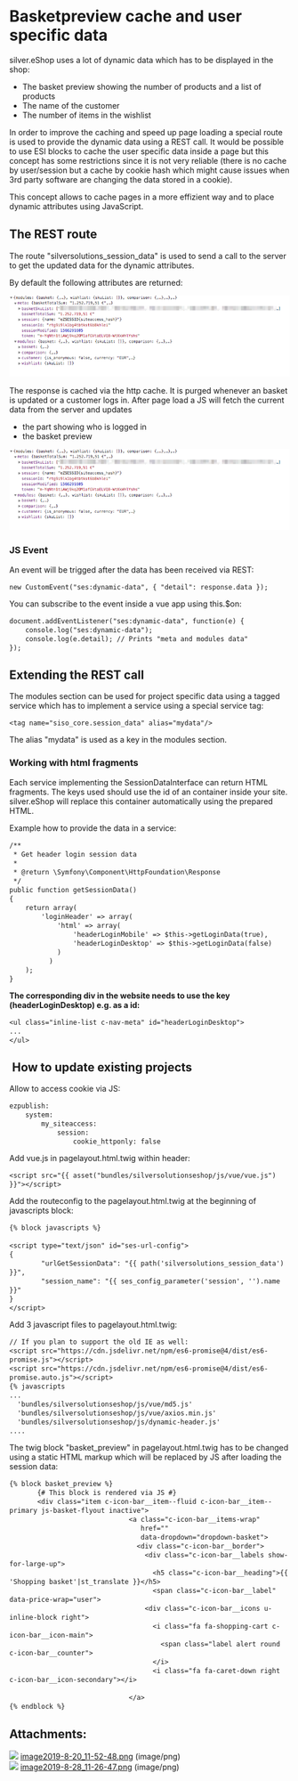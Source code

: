 # Basketpreview cache and user specific data 

silver.eShop uses a lot of dynamic data which has to be displayed in the shop:

  - The basket preview showing the number of products and a list of products
  - The name of the customer
  - The number of items in the wishlist

In order to improve the caching and speed up page loading a special route is used to provide the dynamic data using a REST call. It would be possible to use ESI blocks to cache the user specific data inside a page but this concept has some restrictions since it is not very reliable (there is no cache by user/session but a cache by cookie hash which might cause issues when 3rd party software are changing the data stored in a cookie).

This concept allows to cache pages in a more effizient way and to place dynamic attributes using JavaScript. 

## The REST route

The route "silversolutions\_session\_data" is used to send a call to the server to get the updated data for the dynamic attributes.

By default the following attributes are returned:

![](../img/basketpreview_1.png)

The response is cached via the http cache. It is purged whenever an basket is updated or a customer logs in.
After page load a JS will fetch the current data from the server and updates

  - the part showing who is logged in 
  - the basket preview
      
![](../img/basketpreview_1.png)

### JS Event

An event will be trigged after the data has been received via REST:

```
new CustomEvent("ses:dynamic-data", { "detail": response.data });
```

You can subscribe to the event inside a vue app using this.$on:

```
document.addEventListener("ses:dynamic-data", function(e) {
    console.log("ses:dynamic-data");
    console.log(e.detail); // Prints "meta and modules data"
});
```

## Extending the REST call

The modules section can be used for project specific data using a tagged service which has to implement a service using a special service tag:

```
<tag name="siso_core.session_data" alias="mydata"/>
```

The alias "mydata" is used as a key in the modules section. 
### Working with html fragments

Each service implementing the SessionDataInterface can return HTML fragments. The keys used should use the id of an container inside your site. silver.eShop will replace this container automatically using the prepared HTML.

Example how to provide the data in a service:

```
/**
 * Get header login session data
 *
 * @return \Symfony\Component\HttpFoundation\Response
 */
public function getSessionData()
{
    return array(
        'loginHeader' => array(
            'html' => array(
                'headerLoginMobile' => $this->getLoginData(true),
                'headerLoginDesktop' => $this->getLoginData(false)
            )
          )
    );
}
```

**The corresponding div in the website needs to use the key (headerLoginDesktop) e.g. as a id:**

```
<ul class="inline-list c-nav-meta" id="headerLoginDesktop">
...
</ul>
```
##  How to update existing projects

Allow to access cookie via JS:

``` 
ezpublish:
    system:
        my_siteaccess:
            session:
                cookie_httponly: false
```

Add vue.js in pagelayout.html.twig within header:

``` 
<script src="{{ asset("bundles/silversolutionseshop/js/vue/vue.js") }}"></script>
```

Add the routeconfig to the pagelayout.html.twig at the beginning of javascripts block:

``` 
{% block javascripts %}

<script type="text/json" id="ses-url-config">
{
        "urlGetSessionData": "{{ path('silversolutions_session_data') }}",
        "session_name": "{{ ses_config_parameter('session', '').name }}"
}
</script>
```

Add 3 javascript files to pagelayout.html.twig:

``` 
// If you plan to support the old IE as well:
<script src="https://cdn.jsdelivr.net/npm/es6-promise@4/dist/es6-promise.js"></script>
<script src="https://cdn.jsdelivr.net/npm/es6-promise@4/dist/es6-promise.auto.js"></script> 
{% javascripts
...
  'bundles/silversolutionseshop/js/vue/md5.js'
  'bundles/silversolutionseshop/js/vue/axios.min.js'
  'bundles/silversolutionseshop/js/dynamic-header.js'
....
```

The twig block "basket\_preview" in pagelayout.html.twig has to be changed using a static HTML markup which will be replaced by JS after loading the session data:

``` 
{% block basket_preview %}
       {# This block is rendered via JS #}
       <div class="item c-icon-bar__item--fluid c-icon-bar__item--primary js-basket-flyout inactive">
                              <a class="c-icon-bar__items-wrap"
                                 href=""
                                 data-dropdown="dropdown-basket">
                                <div class="c-icon-bar__border">
                                  <div class="c-icon-bar__labels show-for-large-up">
                                    <h5 class="c-icon-bar__heading">{{ 'Shopping basket'|st_translate }}</h5>
                                    <span class="c-icon-bar__label" data-price-wrap="user">
                                  <div class="c-icon-bar__icons u-inline-block right">
                                    <i class="fa fa-shopping-cart c-icon-bar__icon-main">
                                      <span class="label alert round c-icon-bar__counter">
                                    </i>
                                    <i class="fa fa-caret-down right c-icon-bar__icon-secondary"></i>
                                  
                              </a>
{% endblock %}
```

## Attachments:

![](images/icons/bullet_blue.gif) [image2019-8-20\_11-52-48.png](attachments/29818889/29821570.png) (image/png)  
![](images/icons/bullet_blue.gif) [image2019-8-28\_11-26-47.png](attachments/29818889/29821493.png) (image/png)  
